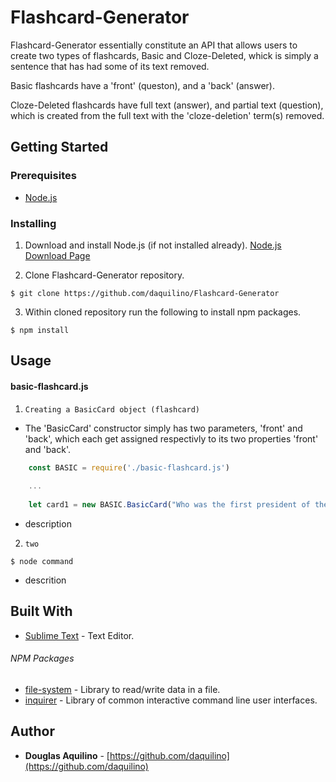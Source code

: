 # Flashcard-Generator
	
Flashcard-Generator essentially constitute an API that allows users to create two types of flashcards, Basic and Cloze-Deleted, whick is simply a sentence that has had some of its text removed. 

Basic flashcards have a 'front' (queston), and a 'back' (answer).
	
Cloze-Deleted flashcards have full text (answer), and partial text (question), which is created from the full text with the 'cloze-deletion' term(s) removed. 

	
## Getting Started

### Prerequisites

* [Node.js](https://nodejs.org) 


### Installing

1. Download and install Node.js (if not installed already). 
[Node.js Download Page](https://nodejs.org/en/download/)

2. Clone Flashcard-Generator repository. 

```
$ git clone https://github.com/daquilino/Flashcard-Generator
```

3. Within cloned repository run the following to install npm packages.

```
$ npm install
```


## Usage
#### basic-flashcard.js

1. `Creating a BasicCard object (flashcard)`

*  The 'BasicCard' constructor simply has two parameters, 'front' and 'back', which each get assigned respectivly to its two properties 'front' and 'back'.
 
```javascript
	const BASIC = require('./basic-flashcard.js')
	
	...
	
	let card1 = new BASIC.BasicCard("Who was the first president of the United States?", "George Washington");

```

   * description

2. `two` 

```
$ node command
```

   * descrition
     
	 



## Built With

* [Sublime Text](https://www.sublimetext.com/) - Text Editor.

###### NPM Packages

* [file-system](https://www.npmjs.com/package/file-system)	- Library to read/write data in a file.
* [inquirer](https://www.npmjs.com/package/inquirer) - Library of common interactive command line user interfaces.



## Author

* **Douglas Aquilino** - [https://github.com/daquilino](https://github.com/daquilino)


